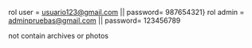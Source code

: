 rol user = usuario123@gmail.com || password= 987654321}
rol admin = adminpruebas@gmail.com || password= 123456789

not contain archives  or photos 
